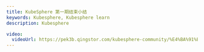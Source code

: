 ```yaml
---
title: KubeSphere 第一期结束小结
keywords: Kubesphere, Kubesphere learn
description: Kubesphere

video:
  videoUrl: https://pek3b.qingstor.com/kubesphere-community/%E4%BA%91%E5%8E%9F%E7%94%9F%E5%AE%9E%E6%88%98/129%E3%80%81%E5%B0%8F%E7%BB%93-%E5%90%8E%E4%BC%9A%E6%9C%89%E6%9C%9F.mp4
---
```

